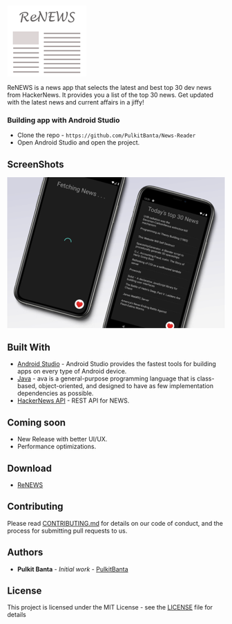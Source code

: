 ![ReNEWS](Design/logo.png "ReNEWS")

ReNEWS is a news app that selects the latest and best top 30 dev news from HackerNews. It provides you a list of the top 30 news. Get updated with the latest news and current affairs in a jiffy!

### Building app with Android Studio

* Clone the repo - `https://github.com/PulkitBanta/News-Reader`
* Open Android Studio and open the project.

## ScreenShots
![Home](Screenshots/main.png)

## Built With

* [Android Studio](https://developer.android.com/) - Android Studio provides the fastest tools for building apps on every type of Android device.
* [Java](https://www.java.com/en/) - ava is a general-purpose programming language that is class-based, object-oriented, and designed to have as few implementation dependencies as possible.
* [HackerNews API](https://github.com/HackerNews/API) - REST API for NEWS.

## Coming soon

* New Release with better UI/UX.
* Performance optimizations.

## Download

* [ReNEWS](https://github.com/PulkitBanta/ReNews/releases/tag/1.0.0)

## Contributing

Please read [CONTRIBUTING.md](CONTRIBUTING.md) for details on our code of conduct, and the process for submitting pull requests to us.

## Authors

* **Pulkit Banta** - *Initial work* - [PulkitBanta](https://github.com/PulkitBanta)

## License

This project is licensed under the MIT License - see the [LICENSE](LICENSE) file for details
